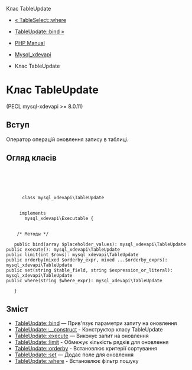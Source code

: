 Клас TableUpdate

-   [« TableSelect::where](mysql-xdevapi-tableselect.where.html)
    
-   [TableUpdate::bind »](mysql-xdevapi-tableupdate.bind.html)
    
-   [PHP Manual](index.html)
    
-   [Mysql\_xdevapi](book.mysql-xdevapi.html)
    
-   Клас TableUpdate
    

# Клас TableUpdate

(PECL mysql-xdevapi >= 8.0.11)

## Вступ

Оператор операцій оновлення запису в таблиці.

## Огляд класів

```classsynopsis



    
     
      class mysql_xdevapi\TableUpdate
     

     implements 
       mysql_xdevapi\Executable {


    /* Методы */
    
   public bind(array $placeholder_values): mysql_xdevapi\TableUpdate
public execute(): mysql_xdevapi\TableUpdate
public limit(int $rows): mysql_xdevapi\TableUpdate
public orderby(mixed $orderby_expr, mixed ...$orderby_exprs): mysql_xdevapi\TableUpdate
public set(string $table_field, string $expression_or_literal): mysql_xdevapi\TableUpdate
public where(string $where_expr): mysql_xdevapi\TableUpdate

   }
```

## Зміст

-   [TableUpdate::bind](mysql-xdevapi-tableupdate.bind.html) — Прив'язує параметри запиту на оновлення
-   [TableUpdate::\_\_construct](mysql-xdevapi-tableupdate.construct.html) - Конструктор класу TableUpdate
-   [TableUpdate::execute](mysql-xdevapi-tableupdate.execute.html) — Виконує запит на оновлення
-   [TableUpdate::limit](mysql-xdevapi-tableupdate.limit.html) - Обмежує кількість рядків для оновлення
-   [TableUpdate::orderby](mysql-xdevapi-tableupdate.orderby.html) - Встановлює критерії сортування
-   [TableUpdate::set](mysql-xdevapi-tableupdate.set.html) — Додає поле для оновлення
-   [TableUpdate::where](mysql-xdevapi-tableupdate.where.html) - Встановлює фільтр пошуку